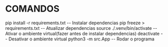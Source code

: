 # COMANDOS
pip install -r requirements.txt -- Instalar dependencias
pip freeze > requirements.txt   -- Atualizar dependencias
source ./.venv/bin/activate     -- Ativar o ambiente virtual(fazer antes de instalar dependencias)
deactivate                      -- Desativar o ambiente virtual
python3 -m src.App                -- Rodar o programa